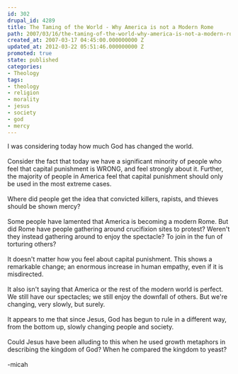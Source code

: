 ```yaml
---
id: 302
drupal_id: 4289
title: The Taming of the World - Why America is not a Modern Rome
path: 2007/03/16/the-taming-of-the-world-why-america-is-not-a-modern-rome
created_at: 2007-03-17 04:45:00.000000000 Z
updated_at: 2012-03-22 05:51:46.000000000 Z
promoted: true
state: published
categories:
- Theology
tags:
- theology
- religion
- morality
- jesus
- society
- god
- mercy
---
```

I was considering today how much God has changed the world.<br /><br />Consider the fact that today we have a significant minority of people who feel that capital punishment is WRONG, and feel strongly about it. Further, the majority of people in America feel that capital punishment should only be used in the most extreme cases. <br /><br />Where did people get the idea that convicted killers, rapists, and thieves should be shown mercy?<br /><br />Some people have lamented that America is becoming a modern Rome. But did Rome have people gathering around crucifixion sites to protest? Weren't they instead gathering around to enjoy the spectacle? To join in the fun of torturing others?<br /><br />It doesn't matter how you feel about capital punishment. This shows a remarkable change; an enormous increase in human empathy, even if it is misdirected.<br /><br />It also isn't saying that America or the rest of the modern world is perfect. We still have our spectacles; we still enjoy the downfall of others. But we're changing, very slowly, but surely.<br /><br />It appears to me that since Jesus, God has begun to rule in a different way, from the bottom up, slowly changing people and society.<br /><br />Could Jesus have been alluding to this when he used growth metaphors in describing the kingdom of God? When he compared the kingdom to yeast?<br /><br />-micah
